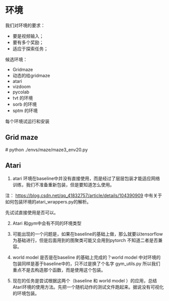 # 环境

我们对环境的要求：
+ 要是视频输入；
+ 要有多个奖励；
+ 适应于探索任务；

候选环境：
+ Gridmaze
+ 动态的给gridmaze
+ atari
+ vizdoom
+ pycolab
+ tvt 的环境
+ sorb 的环境
+ sptm 的环境

每个环境试运行和安装

## Grid maze

\# python ./envs/maze/maze3_env20.py

## Atari


 1. atari 环境在baseline中并没有直接使用，而是经过了层层包装才能适应网络训练，我们不准备重新包装，但是要知道怎么使用。

 注： https://blog.csdn.net/qq_41832757/article/details/104390909 中有关于如何包装环境的atari_wrappers.py的解析。

 先试试直接使用是否可以。

 2. Atari 和gym中会有不同的环境类型

 3. 可能出现的一个问题是，如果在baseline的基础上做，那么就要以tensorflow为基础进行，但是后面用到的图聚类可能又会用到pytorch 不知道二者是否兼容。

 4. world model 是否是在baseline 的基础上完成的？world model 中对环境的包装同样是基于baseline中的，只不过是换了个名字 gym_utils.py 所以我们重点不是去构造那个函数，而是使用这个包装。

 5. 现在的任务是尝试根据这两个（baseline 和 world model ）的应用，总结Atari环境的使用方法。先把一个随机动作的测试文件跑起来。据说没有可视化的环境包装。